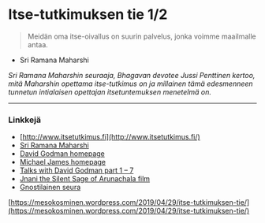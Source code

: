 # Itse-tutkimuksen tie 1/2

> Meidän oma itse-oivallus on suurin palvelus, jonka voimme maailmalle antaa. - Sri Ramana Maharshi

_Sri Ramana Maharshin seuraaja, Bhagavan devotee Jussi Penttinen kertoo, mitä Maharshin opettama itse-tutkimus on ja millainen tämä edesmenneen tunnetun intialaisen opettajan itsetuntemuksen menetelmä on._

---

### Linkkejä

* [http://www.itsetutkimus.fi](http://www.itsetutkimus.fi/)
* [Sri Ramana Maharshi](https://fi.wikipedia.org/wiki/Ramana_Maharshi)
* [David Godman homepage](http://davidgodman.org)
* [Michael James homepage](http://www.happinessofbeing.com)
* [Talks with David Godman part 1 – 7](https://www.youtube.com/playlist?list=PL8hGc9OaVmFUFLU0ssTe0g6UvxoOphFi9)
* [Jnani the Silent Sage of Arunachala film](https://www.youtube.com/watch?v=hVYv9ktilQw)
* [Gnostilainen seura](https://www.gnosis.fi/)

[https://mesokosminen.wordpress.com/2019/04/29/itse-tutkimuksen-tie/](https://mesokosminen.wordpress.com/2019/04/29/itse-tutkimuksen-tie/)

